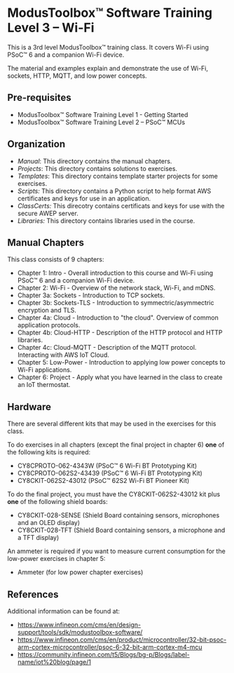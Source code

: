 # ModusToolbox™ Software Training Level 3 – Wi-Fi

This is a 3rd level ModusToolbox™ training class. It covers Wi-Fi using PSoC™ 6 and a companion Wi-Fi device.

The material and examples explain and demonstrate the use of Wi-Fi, sockets, HTTP, MQTT,
and low power concepts.

## Pre-requisites

- ModusToolbox™ Software Training Level 1 - Getting Started
- ModusToolbox™ Software Training Level 2 – PSoC™ MCUs

## Organization

- *Manual*:     This directory contains the manual chapters.
- *Projects*:   This directory contains solutions to exercises.
- *Templates*:  This directory contains template starter projects for some exercises.
- *Scripts:*    This directory contains a Python script to help format AWS certificates and keys for use in an application.
- *ClassCerts:* This direcotry contains certificats and keys for use with the secure AWEP server.
- *Libraries:*	This directory contains libraries used in the course.

## Manual Chapters

This class consists of 9 chapters:
- Chapter 1: Intro - Overall introduction to this course and Wi-Fi using PSoC™ 6 and a companion Wi-Fi device.
- Chapter 2: Wi-Fi - Overview of the network stack, Wi-Fi, and mDNS.
- Chapter 3a: Sockets - Introduction to TCP sockets.
- Chapter 3b: Sockets-TLS - Introduction to symmectric/asymmectric encryption and TLS.
- Chapter 4a: Cloud - Introduction to "the cloud". Overview of common application protocols.
- Chapter 4b: Cloud-HTTP - Description of the HTTP protocol and HTTP libraries.
- Chapter 4c: Cloud-MQTT - Description of the MQTT protocol. Interacting with AWS IoT Cloud.
- Chapter 5: Low-Power - Introduction to applying low power concepts to Wi-Fi applications.
- Chapter 6: Project - Apply what you have learned in the class to create an IoT thermostat.

## Hardware

There are several different kits that may be used in the exercises for this class.

To do exercises in all chapters (except the final project in chapter 6) **one** of the following kits is required:

- CY8CPROTO-062-4343W (PSoC™ 6 Wi-Fi BT Prototyping Kit)
- CY8CPROTO-062S2-43439 (PSoC™ 6 Wi-Fi BT Prototyping Kit)
- CY8CKIT-062S2-43012 (PSoC™ 62S2 Wi-Fi BT Pioneer Kit)

To do the final project, you must have the CY8CKIT-062S2-43012 kit plus **one** of the following shield boards:

- CY8CKIT-028-SENSE (Shield Board containing sensors, microphones and an OLED display)
- CY8CKIT-028-TFT (Shield Board containing sensors, a microphone and a TFT display)

An ammeter is required if you want to measure current consumption for the low-power exercises in chapter 5:

- Ammeter (for low power chapter exercises)

## References

Additional information can be found at:
- https://www.infineon.com/cms/en/design-support/tools/sdk/modustoolbox-software/
- https://www.infineon.com/cms/en/product/microcontroller/32-bit-psoc-arm-cortex-microcontroller/psoc-6-32-bit-arm-cortex-m4-mcu
- https://community.infineon.com/t5/Blogs/bg-p/Blogs/label-name/iot%20blog/page/1
